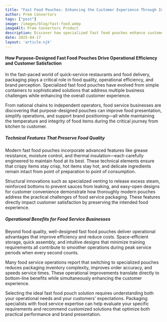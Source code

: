 ```yaml
---
title: "Fast Food Pouches: Enhancing the Customer Experience Through Innovative Packaging"
author: Prem Convertors
tags: ["post"]
image: /images/blog/fast-food.webp
imageAlt: Prem Convertors Product
description: Discover how specialized fast food pouches enhance customer experience through technical features that preserve food quality while delivering operational benefits for food service businesses.
date: 2025-04-17
layout: 'article.njk'
---
```


#### How Purpose-Designed Fast Food Pouches Drive Operational Efficiency and Customer Satisfaction

In the fast-paced world of quick-service restaurants and food delivery, packaging plays a critical role in food quality, operational efficiency, and brand perception. Specialized fast food pouches have evolved from simple containers to sophisticated solutions that address multiple business challenges while enhancing the overall customer experience.

From national chains to independent operators, food service businesses are discovering that purpose-designed pouches can improve food presentation, simplify operations, and support brand positioning—all while maintaining the temperature and integrity of food items during the critical journey from kitchen to customer.

##### Technical Features That Preserve Food Quality

Modern fast food pouches incorporate advanced features like grease resistance, moisture control, and thermal insulation—each carefully engineered to maintain food at its best. These technical elements ensure that crispy items stay crisp, hot items stay hot, and delicate ingredients remain intact from point of preparation to point of consumption.

Structural innovations such as specialized venting to release excess steam, reinforced bottoms to prevent sauces from leaking, and easy-open designs for customer convenience demonstrate how thoroughly modern pouches address the practical challenges of food service packaging. These features directly impact customer satisfaction by preserving the intended food experience.

##### Operational Benefits for Food Service Businesses

Beyond food quality, well-designed fast food pouches deliver operational advantages that improve efficiency and reduce costs. Space-efficient storage, quick assembly, and intuitive designs that minimize training requirements all contribute to smoother operations during peak service periods when every second counts.

Many food service operations report that switching to specialized pouches reduces packaging inventory complexity, improves order accuracy, and speeds service times. These operational improvements translate directly to bottom-line benefits while simultaneously enhancing the customer experience.

Selecting the ideal fast food pouch solution requires understanding both your operational needs and your customers' expectations. Packaging specialists with food service expertise can help evaluate your specific requirements and recommend customized solutions that optimize both practical performance and brand presentation.